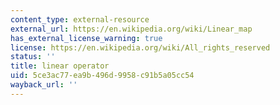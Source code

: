 ```yaml
---
content_type: external-resource
external_url: https://en.wikipedia.org/wiki/Linear_map
has_external_license_warning: true
license: https://en.wikipedia.org/wiki/All_rights_reserved
status: ''
title: linear operator
uid: 5ce3ac77-ea9b-496d-9958-c91b5a05cc54
wayback_url: ''
---
```

